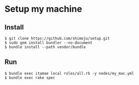 # Setup my machine

## Install

```
$ git clone https://github.com/shimoju/setup.git
$ sudo gem install bundler --no-document
$ bundle install --path vendor/bundle
```

## Run

```
$ bundle exec itamae local roles/all.rb -y nodes/my_mac.yml
$ bundle exec rake spec
```
